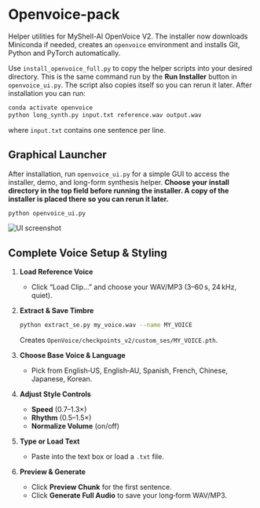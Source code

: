 # Openvoice-pack

Helper utilities for MyShell-AI OpenVoice V2. The installer now downloads
Miniconda if needed, creates an ``openvoice`` environment and installs Git,
Python and PyTorch automatically.

Use `install_openvoice_full.py` to copy the helper scripts into your desired directory. This is the same command run by the **Run Installer** button in `openvoice_ui.py`. The script also copies itself so you can rerun it later. After installation you can run:

```bash
conda activate openvoice
python long_synth.py input.txt reference.wav output.wav
```

where `input.txt` contains one sentence per line.

## Graphical Launcher

After installation, run `openvoice_ui.py` for a simple GUI to access the installer, demo, and long-form synthesis helper. **Choose your install directory in the top field before running the installer. A copy of the installer is placed there so you can rerun it later.**

```bash
python openvoice_ui.py
```

![UI screenshot](screenshot.png)

## Complete Voice Setup & Styling

1. **Load Reference Voice**

   * Click “Load Clip…” and choose your WAV/MP3 (3–60 s, 24 kHz, quiet).

2. **Extract & Save Timbre**

   ```bash
   python extract_se.py my_voice.wav --name MY_VOICE
   ```

   Creates `OpenVoice/checkpoints_v2/custom_ses/MY_VOICE.pth`.

3. **Choose Base Voice & Language**

   * Pick from English‑US, English‑AU, Spanish, French, Chinese, Japanese, Korean.

4. **Adjust Style Controls**

   * **Speed** (0.7–1.3×)
   * **Rhythm** (0.5–1.5×)
   * **Normalize Volume** (on/off)

5. **Type or Load Text**

   * Paste into the text box or load a `.txt` file.

6. **Preview & Generate**

   * Click **Preview Chunk** for the first sentence.
   * Click **Generate Full Audio** to save your long‑form WAV/MP3.
